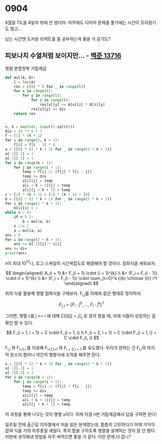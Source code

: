 # 0904

8월달 TIL을 4일치 밖에 안 썼더라. 아무래도 다이아 문제를 풀기에는 시간이 모자랐기도 했고...

남는 시간엔 도커랑 리액트를 좀 공부하는게 좋을 거 같기도?



## 피보나치 수열처럼 보이지만... - [백준 13716](https://www.acmicpc.net/problem/13716)

행렬 분할정복 거듭제곱

```Python
def mul(A, B):
    l = len(A)
    res = [[0] * l for _ in range(l)]
    for x in range(l):
        for y in range(l):
            for z in range(l):
                res[x][y] += A[x][z] * B[z][y]
            res[x][y] %= div
    return res


n, k = map(int, input().split())
div = 10 ** 9 + 7
f = [1] * (k + 1)
for i in range(2, k + 1):
    f[i] = f[i - 1] * i
a = [[0] * (2 * k + 3) for _ in range(2 * k + 3)]
a[-1][-1] = 1
a[-1][-2] = 1
for i in range(k + 1):
    for j in range(i + 1):
        temp = f[i] // (f[j] * f[i - j])
        temp %= div
        a[i][j] = temp
        a[i + k + 1][j] = temp
        a[i][j + k + 1] = temp
c = [2] * (k + 1) + [1] * (k + 1) + [0]
b = [[0] * (2 * k + 3) for _ in range(2 * k + 3)]
for i in range(2 * k + 3):
    b[i][i] = 1
while n > 0:
    if n % 2:
        b = mul(a, b)
    n //= 2
    a = mul(a, a)
ans = 0
for i in range(2 * k + 3):
    ans += b[-1][i] * c[i]
ans %= div
print(ans)
```

n이 최대 10<sup>17</sup>니, 로그 스케일의 시간복잡도로 해결해야 할 것이다. 점화식을 세워보자.

$$
\begin{aligned}
A_{i + 1} &= F_{i + 1} \cdot (i + 1)^{k} \\
&= (F_i + F_{i - 1}) \cdot (i + 1)^{k} \\
&= (F_i + F_{i - 1}) \cdot \sum_{t=0}^k {{k} \choose {t}} i^t
\end{aligned}
$$

위의 식을 활용해 행렬 점화식을 구해보자. F<sub>i,j</sub>를 아래와 같은 형태로 정의하자.

$$
F_{i, j} = \big [F_i \cdot j^0, \; \dots , \; F_i \cdot j^{k} \big ]^{T}
$$

그러면, 행렬 `C`를 j <= i 에 대해 C[i][j] = <sub>i</sub>C<sub>j</sub> 로 정의 했을 때, 아래 식들이 성립하는 걸 확인 할 수 있다.

$$
F_{i + 1, i + 1} = C \cdot F_{i + 1, i} \\
F_{i + 2, i + 1} = C \cdot F_{i + 1, i} + C \cdot F_{i, i}
$$

F<sub>i,i</sub> 와 F<sub>i+1,i</sub> 를 이용해 F<sub>i+1,i+1</sub> 와 F<sub>i + 2,i + 1</sub> 를 유도했다. 우리가 원하는 건 F<sub>i,i</sub>의 마지막 원소의 합이니 약간의 행렬식에 조작을 해주면 된다.     

```Python
a = [[0] * (2 * k + 3) for _ in range(2 * k + 3)]
a[-1][-1] = 1
a[-1][-2] = 1
for i in range(k + 1):
    for j in range(i + 1):
        temp = f[i] // (f[j] * f[i - j])
        temp %= div
        a[i][j] = temp
        a[i + k + 1][j] = temp
        a[i][j + k + 1] = temp
```

이 과정을 통해 나오는 것이 행렬 `a`이다. 이제 이걸 n번 거듭제곱해서 답을 구하면 된다!

일주일 전에 출근길 지하철에서 처음 읽은 문제였는데, 틈틈이 고민하다가 어제 가닥이 잡혀 식을 거의 하루종일 세웠다. 특히 합을 구하도록 행렬을 설계하는 것이 잘 안 됐다. 이번에 생각해낸 방법을 자주 써먹으면 좋을 거 같다. 이런 문제 더 없나?
